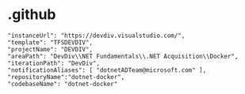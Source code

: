 # .github
    "instanceUrl": "https://devdiv.visualstudio.com/",
    "template": "TFSDEVDIV",
    "projectName": "DEVDIV",
    "areaPath": "DevDiv\\NET Fundamentals\\.NET Acquisition\\Docker",
    "iterationPath": "DevDiv",
    "notificationAliases": [ "dotnetADTeam@microsoft.com" ],
    "repositoryName":"dotnet-docker",
    "codebaseName": "dotnet-docker"